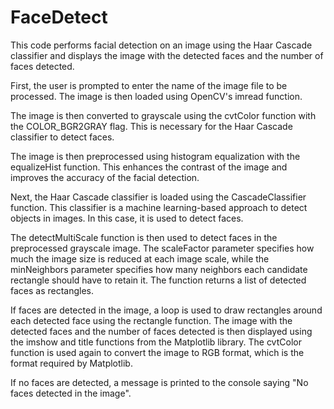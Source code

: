 # FaceDetect
This code performs facial detection on an image using the Haar Cascade classifier and displays the image with the detected faces and the number of faces detected.

First, the user is prompted to enter the name of the image file to be processed. The image is then loaded using OpenCV's imread function.

The image is then converted to grayscale using the cvtColor function with the COLOR_BGR2GRAY flag. This is necessary for the Haar Cascade classifier to detect faces.

The image is then preprocessed using histogram equalization with the equalizeHist function. This enhances the contrast of the image and improves the accuracy of the facial detection.

Next, the Haar Cascade classifier is loaded using the CascadeClassifier function. This classifier is a machine learning-based approach to detect objects in images. In this case, it is used to detect faces.

The detectMultiScale function is then used to detect faces in the preprocessed grayscale image. The scaleFactor parameter specifies how much the image size is reduced at each image scale, while the minNeighbors parameter specifies how many neighbors each candidate rectangle should have to retain it. The function returns a list of detected faces as rectangles.

If faces are detected in the image, a loop is used to draw rectangles around each detected face using the rectangle function. The image with the detected faces and the number of faces detected is then displayed using the imshow and title functions from the Matplotlib library. The cvtColor function is used again to convert the image to RGB format, which is the format required by Matplotlib.

If no faces are detected, a message is printed to the console saying "No faces detected in the image".
